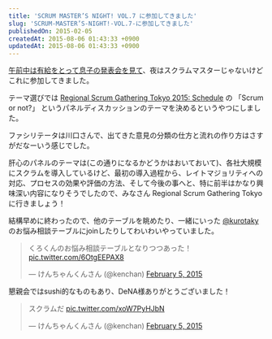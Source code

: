 ```yaml
---
title: 'SCRUM MASTER’S NIGHT! VOL.7 に参加してきました'
slug: 'SCRUM-MASTER’S-NIGHT!-VOL.7-に参加してきました'
publishedOn: 2015-02-05
createdAt: 2015-08-06 01:43:33 +0900
updatedAt: 2015-08-06 01:43:33 +0900
---
```

[午前中は有給をとって息子の発表会を見て](./recital.html)、夜はスクラムマスターじゃないけどこれに参加してきました。

テーマ選びでは [Regional Scrum Gathering Tokyo 2015: Schedule](https://2015.scrumgatheringtokyo.org/) の 「Scrum or not?」 というパネルディスカッションのテーマを決めるというやつにしました。

ファシリテータは川口さんで、出てきた意見の分類の仕方と流れの作り方はさすがだなーいう感じでした。

肝心のパネルのテーマは(この通りになるかどうかはおいておいて)、各社大規模にスクラムを導入しているけど、最初の導入過程から、レイトマジョリティへの対応、プロセスの効果や評価の方法、そして今後の事へと、特に前半はかなり興味深い内容になりそうでしたので、みなさん Regional Scrum Gathering Tokyo に行きましょう！

結構早めに終わったので、他のテーブルを眺めたり、一緒にいった [@kurotaky](https://twitter.com/kurotaky) のお悩み相談テーブルにjoinしたりしてわいわいやっていました。

<blockquote class="twitter-tweet" lang="en"><p>くろくんのお悩み相談テーブルとなりつつあった！ <a href="https://t.co/6OtgEEPAX8">pic.twitter.com/6OtgEEPAX8</a></p>&mdash; けんちゃんくんさん (@kenchan) <a href="https://twitter.com/kenchan/status/563304256417984514">February 5, 2015</a></blockquote>

懇親会ではsushi的なものもあり、DeNA様ありがとうございました！

<blockquote class="twitter-tweet" lang="en"><p>スクラムだ <a href="https://t.co/xoW7PyHJbN">pic.twitter.com/xoW7PyHJbN</a></p>&mdash; けんちゃんくんさん (@kenchan) <a href="https://twitter.com/kenchan/status/563310953316356096">February 5, 2015</a></blockquote>

<script async src="//platform.twitter.com/widgets.js" charset="utf-8"></script>
